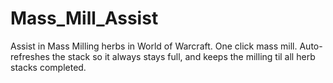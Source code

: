 # Mass_Mill_Assist
Assist in Mass Milling herbs in World of Warcraft. One click mass mill. Auto-refreshes the stack so it always stays full, and keeps the milling til all herb stacks completed.
